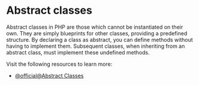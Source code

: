 # Abstract classes

Abstract classes in PHP are those which cannot be instantiated on their own. They are simply blueprints for other classes, providing a predefined structure. By declaring a class as abstract, you can define methods without having to implement them. Subsequent classes, when inheriting from an abstract class, must implement these undefined methods. 

Visit the following resources to learn more:

- [@official@Abstract Classes](https://www.php.net/manual/en/language.oop5.abstract.php)